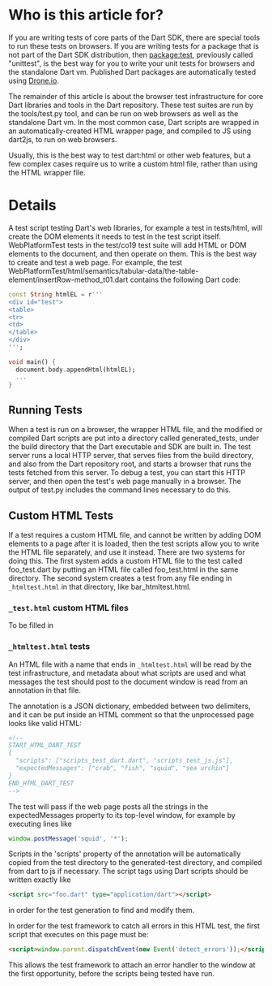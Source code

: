 # Who is this article for?

If you are writing tests of core parts of the Dart SDK, there are special
tools to run these tests on browsers. If you are writing tests for a package
that is not part of the Dart SDK distribution, then
[package:test](http://github.com/dart-lang/test/blob/master/README.md),
previously called "unittest", is the best way for you to write your unit tests
for browsers and the standalone Dart vm.  Published Dart packages are
automatically tested using [Drone.io](http://readme.drone.io/pub/overview).

The remainder of this article is about the browser test infrastructure for
core Dart libraries and tools in the Dart repository. These test suites
are run by the tools/test.py tool,
and can be run on web browsers as well as the standalone Dart vm.
In the most common case, Dart scripts are wrapped in an automatically-created
HTML wrapper page, and compiled to JS using dart2js, to run on web browsers.

Usually, this is the best way to test dart:html or other web features,
but a few complex cases require us to write a custom html file, rather
than using the HTML wrapper file.


# Details

A test script testing Dart's web libraries, for example a test in
tests/html, will create the DOM elements it needs to test in the test
script itself.  WebPlatformTest tests in the test/co19 test suite will
add HTML or DOM elements to the document, and then operate on them.
This is the best way to create and test a web page.  For example, the
test
WebPlatformTest/html/semantics/tabular-data/the-table-element/insertRow-method\_t01.dart
contains the following Dart code:

```dart
const String htmlEL = r'''
<div id="test">
<table>
<tr>
<td>
</table>
</div>
''';

void main() {
  document.body.appendHtml(htmlEL);
  ...
}
```

## Running Tests

When a test is run on a browser, the wrapper HTML file, and the
modified or compiled Dart scripts are put into a directory called
generated\_tests, under the build directory that the Dart executable
and SDK are built in.  The test server runs a local HTTP server, that
serves files from the build directory, and also from the Dart
repository root, and starts a browser that runs the tests fetched from
this server.  To debug a test, you can start this HTTP server, and
then open the test's web page manually in a browser.  The output of
test.py includes the command lines necessary to do this.

## Custom HTML Tests

If a test requires a custom HTML file, and cannot be written by adding
DOM elements to a page after it is loaded, then the test scripts allow
you to write the HTML file separately, and use it instead.  There are
two systems for doing this.  The first system adds a custom HTML file
to the test called foo\_test.dart by putting an HTML file called
foo\_test.html in the same directory.  The second system creates a
test from any file ending in `_htmltest.html` in that directory, like
bar\_htmltest.html.

### `_test.html` custom HTML files

To be filled in

### `_htmltest.html` tests

An HTML file with a name that ends in `_htmltest.html` will be read by
the test infrastructure, and metadata about what scripts are used and
what messages the test should post to the document window is read from
an annotation in that file.

The annotation is a JSON dictionary, embedded between two delimiters,
and it can be put inside an HTML comment so that the unprocessed page
looks like valid HTML:

```html
<!--
START_HTML_DART_TEST
{
  "scripts": ["scripts_test_dart.dart", "scripts_test_js.js"],
  "expectedMessages": ["crab", "fish", "squid", "sea urchin"]
}
END_HTML_DART_TEST
-->
```

The test will pass if the web page posts all the strings in the
expectedMessages property to its top-level window, for example by
executing lines like

```javascript
window.postMessage('squid', '*');
```

Scripts in the 'scripts' property of the annotation will be
automatically copied from the test directory to the generated-test
directory, and compiled from dart to js if necessary.  The script tags
using Dart scripts should be written exactly like

```html
<script src="foo.dart" type="application/dart"></script>
```
in order for the test generation to find and modify them.

In order for the test framework to catch all errors in this HTML test,
the first script that executes on this page must be:

```html
<script>window.parent.dispatchEvent(new Event('detect_errors'));</script>
```
 This allows the test framework
to attach an error handler to the window at the first opportunity,
before the scripts being tested have run.
